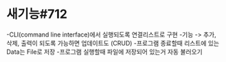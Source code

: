 # 새기능#712

-CLI(command line interface)에서 실행되도록 연결리스트로 구현
-기능 -> 추가, 삭제, 출력이 되도록 가능하면 업데이트도 (CRUD)
-프로그램 종료할때 리스트에 있는 Data는 File로 저장
-프로그램 실행할때 파일에 저장되어 있는거 자동 불러오기